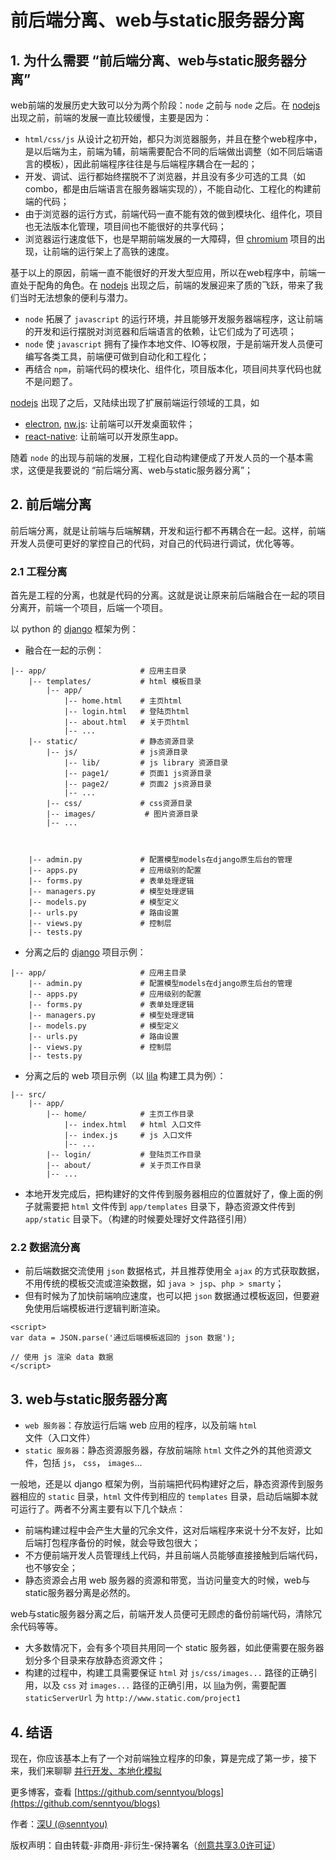 # 前后端分离、web与static服务器分离

## 1. 为什么需要 “前后端分离、web与static服务器分离”

web前端的发展历史大致可以分为两个阶段：`node` 之前与 `node` 之后。在 [nodejs](https://github.com/nodejs/node) 出现之前，前端的发展一直比较缓慢，主要是因为：

* `html/css/js` 从设计之初开始，都只为浏览器服务，并且在整个web程序中，是以后端为主，前端为辅，前端需要配合不同的后端做出调整（如不同后端语言的模板），因此前端程序往往是与后端程序耦合在一起的；
* 开发、调试、运行都始终摆脱不了浏览器，并且没有多少可选的工具（如 combo，都是由后端语言在服务器端实现的），不能自动化、工程化的构建前端的代码；
* 由于浏览器的运行方式，前端代码一直不能有效的做到模块化、组件化，项目也无法版本化管理，项目间也不能很好的共享代码；
* 浏览器运行速度低下，也是早期前端发展的一大障碍，但 [chromium](https://chromium.googlesource.com/) 项目的出现，让前端的运行架上了高铁的速度。

基于以上的原因，前端一直不能很好的开发大型应用，所以在web程序中，前端一直处于配角的角色。在 [nodejs](https://github.com/nodejs/node) 出现之后，前端的发展迎来了质的飞跃，带来了我们当时无法想象的便利与潜力。

* `node` 拓展了 `javascript` 的运行环境，并且能够开发服务器端程序，这让前端的开发和运行摆脱对浏览器和后端语言的依赖，让它们成为了可选项；
* `node` 使 `javascript` 拥有了操作本地文件、IO等权限，于是前端开发人员便可编写各类工具，前端便可做到自动化和工程化；
* 再结合 `npm`，前端代码的模块化、组件化，项目版本化，项目间共享代码也就不是问题了。

[nodejs](https://github.com/nodejs/node) 出现了之后，又陆续出现了扩展前端运行领域的工具，如

* [electron](https://github.com/electron/electron), [nw.js](https://github.com/nwjs/nw.js): 让前端可以开发桌面软件；
* [react-native](https://github.com/facebook/react-native): 让前端可以开发原生app。

随着 `node` 的出现与前端的发展，工程化自动构建便成了开发人员的一个基本需求，这便是我要说的 “前后端分离、web与static服务器分离”；

## 2. 前后端分离

前后端分离，就是让前端与后端解耦，开发和运行都不再耦合在一起。这样，前端开发人员便可更好的掌控自己的代码，对自己的代码进行调试，优化等等。

### 2.1 工程分离

首先是工程的分离，也就是代码的分离。这就是说让原来前后端融合在一起的项目分离开，前端一个项目，后端一个项目。

以 python 的 [django](https://github.com/django/django) 框架为例：

* 融合在一起的示例：

```
|-- app/                     # 应用主目录
    |-- templates/           # html 模板目录
        |-- app/
            |-- home.html    # 主页html
            |-- login.html   # 登陆页html
            |-- about.html   # 关于页html
            |-- ...
    |-- static/              # 静态资源目录
        |-- js/              # js资源目录
            |-- lib/         # js library 资源目录
            |-- page1/       # 页面1 js资源目录
            |-- page2/       # 页面2 js资源目录
            |-- ...
        |-- css/             # css资源目录
        |-- images/           # 图片资源目录
        |-- ...



    |-- admin.py             # 配置模型models在django原生后台的管理
    |-- apps.py              # 应用级别的配置
    |-- forms.py             # 表单处理逻辑
    |-- managers.py          # 模型处理逻辑
    |-- models.py            # 模型定义
    |-- urls.py              # 路由设置
    |-- views.py             # 控制层
    |-- tests.py
```

* 分离之后的 [django](https://github.com/django/django) 项目示例：

```
|-- app/                     # 应用主目录
    |-- admin.py             # 配置模型models在django原生后台的管理
    |-- apps.py              # 应用级别的配置
    |-- forms.py             # 表单处理逻辑
    |-- managers.py          # 模型处理逻辑
    |-- models.py            # 模型定义
    |-- urls.py              # 路由设置
    |-- views.py             # 控制层
    |-- tests.py
```

* 分离之后的 web 项目示例（以 [lila](https://github.com/senntyou/lila) 构建工具为例）：

```
|-- src/
    |-- app/
        |-- home/            # 主页工作目录
            |-- index.html   # html 入口文件
            |-- index.js     # js 入口文件
            |-- ...
        |-- login/           # 登陆页工作目录
        |-- about/           # 关于页工作目录
        |-- ...
```

* 本地开发完成后，把构建好的文件传到服务器相应的位置就好了，像上面的例子就需要把 `html` 文件传到 `app/templates` 目录下，静态资源文件传到 `app/static` 目录下。（构建的时候要处理好文件路径引用）

### 2.2 数据流分离

* 前后端数据交流使用 `json` 数据格式，并且推荐使用全 `ajax` 的方式获取数据，不用传统的模板交流或渲染数据，如 `java > jsp`、`php > smarty`；
* 但有时候为了加快前端响应速度，也可以把 `json` 数据通过模板返回，但要避免使用后端模板进行逻辑判断渲染。

```
<script>
var data = JSON.parse('通过后端模板返回的 json 数据');

// 使用 js 渲染 data 数据
</script>
```

## 3. web与static服务器分离

* `web 服务器`：存放运行后端 web 应用的程序，以及前端 `html` 文件（入口文件）
* `static 服务器`：静态资源服务器，存放前端除 `html` 文件之外的其他资源文件，包括 `js`， `css`， `images`...

一般地，还是以 django 框架为例，当前端把代码构建好之后，静态资源传到服务器相应的 `static` 目录，`html` 文件传到相应的 `templates` 目录，启动后端脚本就可运行了。两者不分离主要有以下几个缺点：

* 前端构建过程中会产生大量的冗余文件，这对后端程序来说十分不友好，比如后端打包程序备份的时候，就会导致包很大；
* 不方便前端开发人员管理线上代码，并且前端人员能够直接接触到后端代码，也不够安全；
* 静态资源会占用 web 服务器的资源和带宽，当访问量变大的时候，web与static服务器分离是必然的。

web与static服务器分离之后，前端开发人员便可无顾虑的备份前端代码，清除冗余代码等等。

* 大多数情况下，会有多个项目共用同一个 static 服务器，如此便需要在服务器划分多个目录来存放静态资源文件；
* 构建的过程中，构建工具需要保证 `html` 对 `js/css/images...` 路径的正确引用，以及 `css` 对 `images...` 路径的正确引用，以 [lila](https://github.com/senntyou/lila)为例，需要配置 `staticServerUrl` 为 `http://www.static.com/project1`

## 4. 结语

现在，你应该基本上有了一个对前端独立程序的印象，算是完成了第一步，接下来，我们来聊聊 [并行开发、本地化模拟](https://github.com/senntyou/blogs/blob/master/architecture/2.md)


更多博客，查看 [https://github.com/senntyou/blogs](https://github.com/senntyou/blogs)

作者：[深U (@senntyou)](https://github.com/senntyou)

版权声明：自由转载-非商用-非衍生-保持署名（[创意共享3.0许可证](https://creativecommons.org/licenses/by-nc-nd/3.0/deed.zh)）
